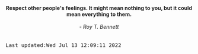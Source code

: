 
<div align="center"><b><span>Respect other people's feelings. It might mean nothing to you, but it could mean everything to them.</span></b><br><br><i> - Roy T. Bennett</i></div>
<br><br><kbd>Last updated:Wed Jul 13 12:09:11 2022</kbd>